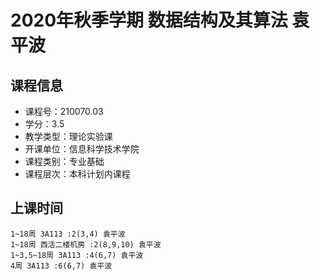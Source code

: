 # 2020年秋季学期 数据结构及其算法 袁平波






## 课程信息

- 课程号：210070.03
- 学分：3.5
- 教学类型：理论实验课
- 开课单位：信息科学技术学院
- 课程类别：专业基础
- 课程层次：本科计划内课程

## 上课时间

```
1~18周 3A113 :2(3,4) 袁平波
1~18周 西活二楼机房 :2(8,9,10) 袁平波
1~3,5~18周 3A113 :4(6,7) 袁平波
4周 3A113 :6(6,7) 袁平波
```

